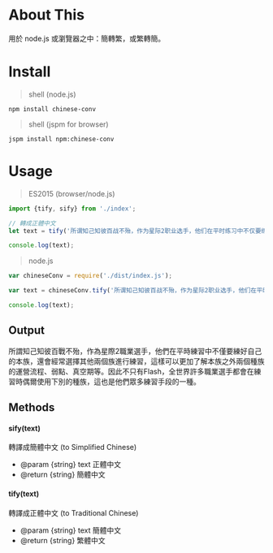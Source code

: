 # About This

用於 node.js 或瀏覽器之中：簡轉繁，或繁轉簡。

# Install

> shell (node.js)

```shell
npm install chinese-conv
```

> shell (jspm for browser)

```shell
jspm install npm:chinese-conv
```

# Usage

> ES2015 (browser/node.js)

```js
import {tify, sify} from './index';

// 轉成正體中文
let text = tify('所谓知己知彼百战不殆，作为星际2职业选手，他们在平时练习中不仅要练好自己的本族，还会经常选择其他两个族进行练习，这样可以更加了解本族之外两个种族的运营流程、弱点、真空期等。因此不只有Flash，全世界许多职业选手都会在练习时偶尔使用下别的种族，这也是他们众多练习手段的一种。');

console.log(text);
```

> node.js

```js
var chineseConv = require('./dist/index.js');

var text = chineseConv.tify('所谓知己知彼百战不殆，作为星际2职业选手，他们在平时练习中不仅要练好自己的本族，还会经常选择其他两个族进行练习，这样可以更加了解本族之外两个种族的运营流程、弱点、真空期等。因此不只有Flash，全世界许多职业选手都会在练习时偶尔使用下别的种族，这也是他们众多练习手段的一种。');

console.log(text);
```

## Output

所謂知己知彼百戰不殆，作為星際2職業選手，他們在平時練習中不僅要練好自己的本族，還會經常選擇其他兩個族進行練習，這樣可以更加了解本族之外兩個種族的運營流程、弱點、真空期等。因此不只有Flash，全世界許多職業選手都會在練習時偶爾使用下別的種族，這也是他們眾多練習手段的一種。

## Methods

#### sify(text)

轉譯成簡體中文 (to Simplified Chinese)

- @param {string} text 正體中文
- @return {string} 簡體中文

#### tify(text)

轉譯成正體中文 (to Traditional Chinese)

- @param {string} text 簡體中文
- @return {string} 繁體中文
